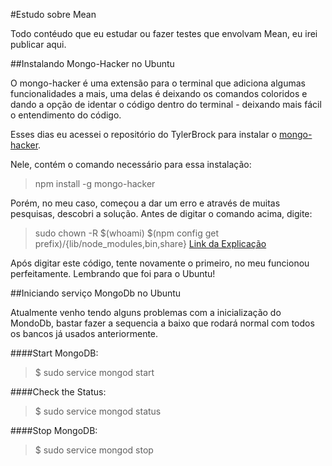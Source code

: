 #Estudo sobre Mean

Todo contéudo que eu estudar ou fazer testes que envolvam Mean, eu irei publicar aqui.


##Instalando Mongo-Hacker no Ubuntu

O mongo-hacker é uma extensão para o terminal que adiciona algumas funcionalidades a mais, uma delas é deixando os comandos coloridos e dando a opção de identar o código dentro do terminal - deixando mais fácil o entendimento do código.

Esses dias eu acessei o repositório do TylerBrock para instalar o [mongo-hacker](https://github.com/TylerBrock/mongo-hacker).

Nele, contém o comando necessário para essa instalação:
>npm install -g mongo-hacker

Porém, no meu caso, começou a dar um erro e através de muitas pesquisas, descobri a solução. Antes de digitar o comando acima, digite:
>sudo chown -R $(whoami) $(npm config get prefix)/{lib/node_modules,bin,share}
>[Link da Explicação](https://docs.npmjs.com/getting-started/fixing-npm-permissions)

Após digitar este código, tente novamente o primeiro, no meu funcionou perfeitamente. Lembrando que foi para o Ubuntu!


##Iniciando serviço MongoDb no Ubuntu

Atualmente venho tendo alguns problemas com a inicialização do MondoDb, bastar fazer a sequencia a baixo que rodará normal com todos os bancos já usados anteriormente.

####Start MongoDB:

>$ sudo service mongod start


####Check the Status:

>$ sudo service mongod status


####Stop MongoDB:

>$ sudo service mongod stop

